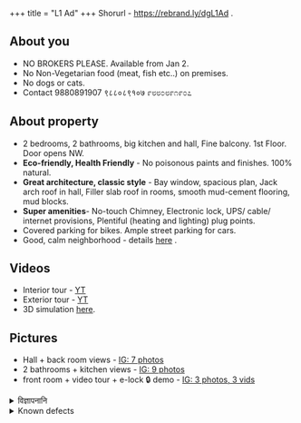 +++
title = "L1 Ad"
+++
Shorurl - https://rebrand.ly/dgL1Ad .

## About you
- NO BROKERS PLEASE.  Available from Jan 2.
- No Non-Vegetarian food (meat, fish etc..) on premises.
- No dogs or cats.
- Contact 9880891907 ९८८०८९१०७ ೯೮೮೦೮೯೧೯೦೭


## About property
- 2 bedrooms, 2 bathrooms, big kitchen and hall, Fine balcony. 1st Floor. Door opens NW.
- **Eco-friendly, Health Friendly** - No poisonous paints and finishes. 100% natural.
- **Great architecture, classic style** - Bay window, spacious plan, Jack arch roof in hall, Filler slab roof in rooms, smooth mud-cement flooring, mud blocks.
- **Super amenities**- No-touch Chimney, Electronic lock, UPS/ cable/ internet provisions, Plentiful (heating and lighting) plug points.
- Covered parking for bikes. Ample street parking for cars.
- Good, calm neighborhood - details [here](https://xetram.github.io/dyugangotri/neighborhood/) .

## Videos
- Interior tour - [YT](https://youtu.be/Tra2BHSSDxY)
- Exterior tour - [YT](https://youtu.be/B7dLLav9vMo)
- 3D simulation [here](http://www.sweethome3d.com/viewHome.jsp?id=2232).

## Pictures
- Hall + back room views - [IG: 7 photos](https://www.instagram.com/p/CUuGwgqBYur/)
- 2 bathrooms + kitchen views - [IG: 9 photos](https://www.instagram.com/p/CUuHBInBk_n/)
- front room + video tour + e-lock 🔒 demo  - [IG: 3 photos, 3 vids](https://www.instagram.com/p/CUuIkTShH4A/)

<details><summary>विज्ञापनानि</summary>

- [NB](https://www.nobroker.in/property/2-bhk-apartment-for-rent-in-1690-6th-main-rd-bangalore-for-rs-16500/8a9fb4827c58eff0017c598bb97b639a/detail)
- [OLX](https://www.olx.in/item/1666060147)
- [FB](https://www.facebook.com/marketplace/item/588997152385839)
- </details>

<details><summary>Known defects</summary>

- Crack in the 2nd bedroom wall which is running from the base of the window to the floor level.
  - We'd noticed this soon after construction. We check with our structural engineer - he clarified that this stress fracture is nothing to worry about. Just a cosmetic defect.
- Crack in the bathroom mirror.
  - This too is a cosmetic defect. Mirror is securely glued to the wood and fastened with screws. Crack edge is secured with transparent tape. The mirror should be quite usable as it is (going by our experience and that of the previous tenants).
  - This problem happened soon after the mirror was placed during construction - most likely cause is differential expansion of the wood behind the mirror relative to the wall (less likely - sabotage by some worker). Same problem in other floors. In hindsight we should not have let the workers use wood underneath.
</details>


